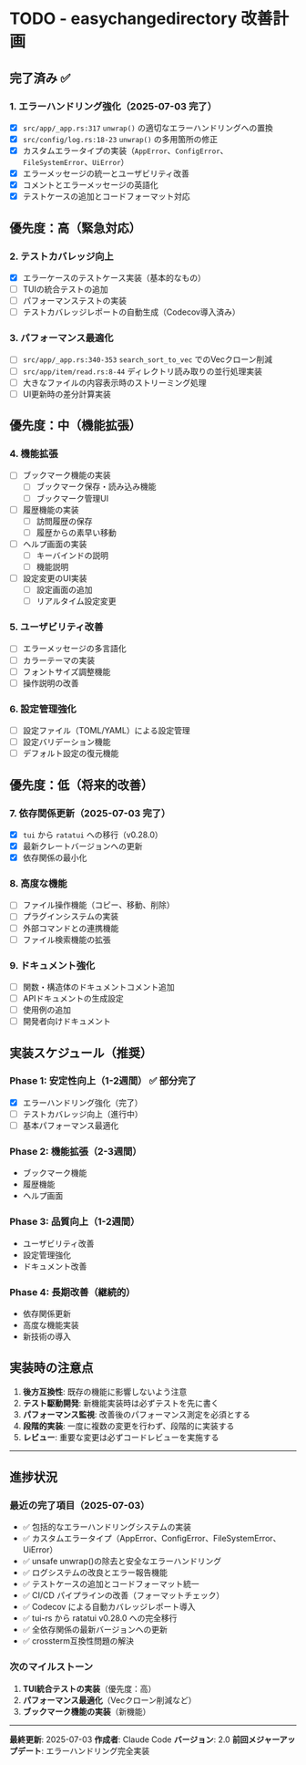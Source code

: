 # TODO - easychangedirectory 改善計画

## 完了済み ✅

### 1. エラーハンドリング強化（2025-07-03 完了）
- [x] `src/app/_app.rs:317` `unwrap()` の適切なエラーハンドリングへの置換
- [x] `src/config/log.rs:18-23` `unwrap()` の多用箇所の修正
- [x] カスタムエラータイプの実装（`AppError`、`ConfigError`、`FileSystemError`、`UiError`）
- [x] エラーメッセージの統一とユーザビリティ改善
- [x] コメントとエラーメッセージの英語化
- [x] テストケースの追加とコードフォーマット対応

## 優先度：高（緊急対応）

### 2. テストカバレッジ向上
- [x] エラーケースのテストケース実装（基本的なもの）
- [ ] TUIの統合テストの追加
- [ ] パフォーマンステストの実装
- [ ] テストカバレッジレポートの自動生成（Codecov導入済み）

### 3. パフォーマンス最適化
- [ ] `src/app/_app.rs:340-353` `search_sort_to_vec` でのVecクローン削減
- [ ] `src/app/item/read.rs:8-44` ディレクトリ読み取りの並行処理実装
- [ ] 大きなファイルの内容表示時のストリーミング処理
- [ ] UI更新時の差分計算実装

## 優先度：中（機能拡張）

### 4. 機能拡張
- [ ] ブックマーク機能の実装
  - [ ] ブックマーク保存・読み込み機能
  - [ ] ブックマーク管理UI
- [ ] 履歴機能の実装
  - [ ] 訪問履歴の保存
  - [ ] 履歴からの素早い移動
- [ ] ヘルプ画面の実装
  - [ ] キーバインドの説明
  - [ ] 機能説明
- [ ] 設定変更のUI実装
  - [ ] 設定画面の追加
  - [ ] リアルタイム設定変更

### 5. ユーザビリティ改善
- [ ] エラーメッセージの多言語化
- [ ] カラーテーマの実装
- [ ] フォントサイズ調整機能
- [ ] 操作説明の改善

### 6. 設定管理強化
- [ ] 設定ファイル（TOML/YAML）による設定管理
- [ ] 設定バリデーション機能
- [ ] デフォルト設定の復元機能

## 優先度：低（将来的改善）

### 7. 依存関係更新（2025-07-03 完了）
- [x] `tui` から `ratatui` への移行（v0.28.0）
- [x] 最新クレートバージョンへの更新
- [x] 依存関係の最小化

### 8. 高度な機能
- [ ] ファイル操作機能（コピー、移動、削除）
- [ ] プラグインシステムの実装
- [ ] 外部コマンドとの連携機能
- [ ] ファイル検索機能の拡張

### 9. ドキュメント強化
- [ ] 関数・構造体のドキュメントコメント追加
- [ ] APIドキュメントの生成設定
- [ ] 使用例の追加
- [ ] 開発者向けドキュメント

## 実装スケジュール（推奨）

### Phase 1: 安定性向上（1-2週間） ✅ 部分完了
- [x] エラーハンドリング強化（完了）
- [ ] テストカバレッジ向上（進行中）
- [ ] 基本パフォーマンス最適化

### Phase 2: 機能拡張（2-3週間）
- ブックマーク機能
- 履歴機能
- ヘルプ画面

### Phase 3: 品質向上（1-2週間）
- ユーザビリティ改善
- 設定管理強化
- ドキュメント改善

### Phase 4: 長期改善（継続的）
- 依存関係更新
- 高度な機能実装
- 新技術の導入

## 実装時の注意点

1. **後方互換性**: 既存の機能に影響しないよう注意
2. **テスト駆動開発**: 新機能実装時は必ずテストを先に書く
3. **パフォーマンス監視**: 改善後のパフォーマンス測定を必須とする
4. **段階的実装**: 一度に複数の変更を行わず、段階的に実装する
5. **レビュー**: 重要な変更は必ずコードレビューを実施する

---

## 進捗状況

### 最近の完了項目（2025-07-03）
- ✅ 包括的なエラーハンドリングシステムの実装
- ✅ カスタムエラータイプ（AppError、ConfigError、FileSystemError、UiError）
- ✅ unsafe unwrap()の除去と安全なエラーハンドリング
- ✅ ログシステムの改良とエラー報告機能
- ✅ テストケースの追加とコードフォーマット統一
- ✅ CI/CD パイプラインの改善（フォーマットチェック）
- ✅ Codecov による自動カバレッジレポート導入
- ✅ tui-rs から ratatui v0.28.0 への完全移行
- ✅ 全依存関係の最新バージョンへの更新
- ✅ crossterm互換性問題の解決

### 次のマイルストーン
1. **TUI統合テストの実装**（優先度：高）
2. **パフォーマンス最適化**（Vecクローン削減など）
3. **ブックマーク機能の実装**（新機能）

---

**最終更新**: 2025-07-03
**作成者**: Claude Code
**バージョン**: 2.0
**前回メジャーアップデート**: エラーハンドリング完全実装